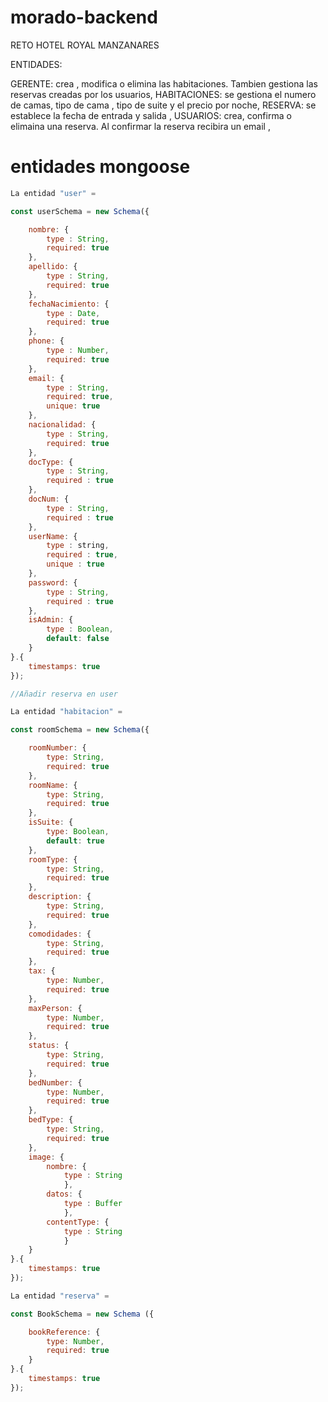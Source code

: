 # morado-backend

RETO HOTEL ROYAL MANZANARES

ENTIDADES:

GERENTE: crea , modifica o elimina las habitaciones. Tambien gestiona las reservas creadas por los usuarios,
HABITACIONES: se gestiona el numero de camas, tipo de cama , tipo de suite y el precio por noche,
RESERVA: se establece la fecha de entrada y salida ,
USUARIOS: crea, confirma o elimaina una reserva. Al confirmar la reserva recibira un email ,

# entidades mongoose

```js
La entidad "user" =

const userSchema = new Schema({

    nombre: {
        type : String,
        required: true
    },
    apellido: {
        type : String,
        required: true
    },
    fechaNacimiento: {
        type : Date,
        required: true
    },
    phone: {
        type : Number,
        required: true
    },
    email: {
        type : String,
        required: true,
        unique: true
    },
    nacionalidad: {
        type : String,
        required: true
    },
    docType: {
        type : String,
        required : true
    },
    docNum: {
        type : String,
        required : true
    },
    userName: {
        type : string,
        required : true,
        unique : true
    },
    password: {
        type : String,
        required : true
    },
    isAdmin: {
        type : Boolean,
        default: false
    }
}.{
    timestamps: true
});

//Añadir reserva en user

La entidad "habitacion" =

const roomSchema = new Schema({

    roomNumber: {
        type: String,
        required: true
    },
    roomName: {
        type: String,
        required: true
    },
    isSuite: {
        type: Boolean,
        default: true
    },
    roomType: {
        type: String,
        required: true
    },
    description: {
        type: String,
        required: true
    },
    comodidades: {
        type: String,
        required: true
    },
    tax: {
        type: Number,
        required: true
    },
    maxPerson: {
        type: Number,
        required: true
    },
    status: {
        type: String,
        required: true
    },
    bedNumber: {
        type: Number,
        required: true
    },
    bedType: {
        type: String,
        required: true
    },
    image: {
        nombre: {
            type : String
            },
        datos: {
            type : Buffer
            },
        contentType: {
            type : String
            }
    }
}.{
    timestamps: true
});

La entidad "reserva" =

const BookSchema = new Schema ({

    bookReference: {
        type: Number,
        required: true
    }
}.{
    timestamps: true
});

```
